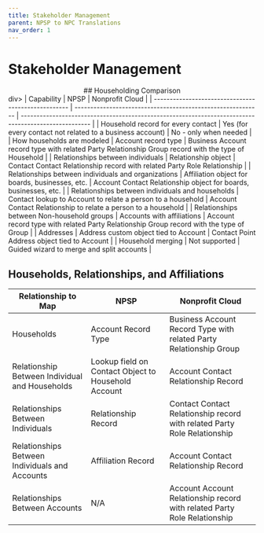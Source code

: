```yaml
---
title: Stakeholder Management
parent: NPSP to NPC Translations
nav_order: 1
---
```


# Stakeholder Management

<div align="center">## Householding Comparison</div>div>
| Capability                                          | NPSP                                                        | Nonprofit Cloud                                                                                      |
| --------------------------------------------------- | ----------------------------------------------------------- | ---------------------------------------------------------------------------------------------------- |
| Household record for every contact                  | Yes (for every contact not related to a business account)   | No - only when needed                                                                                |
| How households are modeled                          | Account record type                                         | Business Account record type with related Party Relationship Group record with the type of Household |
| Relationships between individuals                   | Relationship object                                         | Contact Contact Relationship record with related Party Role Relationship                             |
| Relationships between individuals and organizations | Affiliation object for boards, businesses, etc.             | Account Contact Relationship object for boards, businesses, etc.                                     |
| Relationships between individuals and households    | Contact lookup to Account to relate a person to a household | Account Contact Relationship to relate a person to a household                                       |
| Relationships between Non-household groups          | Accounts with affiliations                                  | Account record type with related Party Relationship Group record with the type of Group              |
| Addresses                                           | Address custom object tied to Account                       | Contact Point Address object tied to Account                                                         |
| Household merging                                   | Not supported                                               | Guided wizard to merge and split accounts                                                            |



## Households, Relationships, and Affiliations

| Relationship to Map                            | NPSP                                                | Nonprofit Cloud                                                          |
| ---------------------------------------------- | --------------------------------------------------- | ------------------------------------------------------------------------ |
| Households                                     | Account Record Type                                 | Business Account Record Type with  related Party Relationship Group      |
| Relationship Between Individual and Households | Lookup field on Contact Object to Household Account | Account Contact Relationship Record                                      |
| Relationships Between Individuals              | Relationship Record                                 | Contact Contact Relationship record with related Party Role Relationship |
| Relationships Between Individuals and Accounts | Affiliation Record                                  | Account Contact Relationship Record                                      |
| Relationships Between Accounts                 | N/A                                                 | Account Account Relationship record with related Party Role Relationship |
